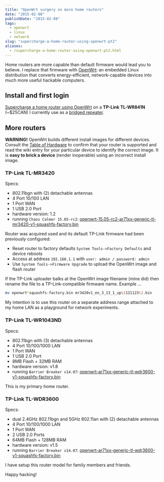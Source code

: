 ```yaml
---
title: "OpenWrt surgery on more home routers"
date: "2015-02-08"
publishDate: "2015-02-08"
tags:
  - openwrt
  - linux
  - network
slug: "supercharge-a-home-router-using-openwrt-pt2"
aliases:
  - /supercharge-a-home-router-using-openwrt-pt2.html
---
```

           
Home routers are more capable than default firmware would lead you to believe. I replace that firmware with [OpenWrt](https://openwrt.org/): an embedded Linux distribution that converts energy-efficient, network-capable devices into much more useful hackable computers.

## Install and first login

[Supercharge a home router using OpenWrt](http://www.circuidipity.com/pingparade4.html) on a **TP-Link TL-WR841N** (~$25CAN) I currently use as a [bridged repeater](http://www.circuidipity.com/openwrt-bridged-repeater.html).

## More routers

**WARNING!** OpenWrt builds different install images for different devices. Consult the [Table of Hardware](http://wiki.openwrt.org/toh/start) to confirm that your router is supported and read the wiki entry for your particular device to identify the correct image. It is **easy to brick a device** (render inoperable) using an incorrect install image.

### TP-Link TL-MR3420

Specs:

* 802.11bgn with (2) detachable antennas
* 4 Port 10/100 LAN
* 1 Port WAN
* 1 USB 2.0 Port
* hardware version: 1.2
* running `Chaos Calmer 15.05-rc2`: [openwrt-15.05-rc2-ar71xx-generic-tl-mr3420-v1-squashfs-factory.bin](https://downloads.openwrt.org/chaos_calmer/15.05-rc2/ar71xx/generic/openwrt-15.05-rc2-ar71xx-generic-tl-mr3420-v1-squashfs-factory.bin)

Router was acquired used and its default TP-Link firmware had been previously configured:

* Reset router to factory defaults `System Tools->Factory Defaults` and device reboots
* Access at address `192.168.1.1` with `user: admin / password: admin`
* Use `System Tools->Firmware Upgrade` to upload the OpenWrt image and flash router
  
If the TP-Link uploader balks at the OpenWrt image filename (mine did) then rename the file to a TP-Link-compatible firmware name. Example ...

```bash
mv openwrt*squashfs-factory.bin mr3420v1_en_3_13_1_up\(121123\).bin
```

My intention is to use this router on a separate address range attached to my home LAN as a playground for network experiments.

### TP-Link TL-WR1043ND

Specs:

* 802.11bgn with (3) detachable antennas
* 4 Port 10/100/1000 LAN
* 1 Port WAN
* 1 USB 2.0 Port
* 8MB Flash + 32MB RAM
* hardware version: v1.8
* running `Barrier Breaker v14.07`: [openwrt-ar71xx-generic-tl-wdr3600-v1-squashfs-factory.bin](https://downloads.openwrt.org/barrier_breaker/14.07/ar71xx/generic/openwrt-ar71xx-generic-tl-wdr3600-v1-squashfs-factory.bin)

This is my primary home router.

### TP-Link TL-WDR3600

Specs:

* dual 2.4GHz 802.11bgn and 5GHz 802.11an with (2) detachable antennas
* 4 Port 10/100/1000 LAN
* 1 Port WAN
* 2 USB 2.0 Ports
* 64MB Flash + 128MB RAM
* hardware version: v1.5
* running `Barrier Breaker v14.07`: [openwrt-ar71xx-generic-tl-wdr3600-v1-squashfs-factory.bin](https://downloads.openwrt.org/barrier_breaker/14.07/ar71xx/generic/openwrt-ar71xx-generic-tl-wdr3600-v1-squashfs-factory.bin)

I have setup this router model for family members and friends.

Happy hacking!
